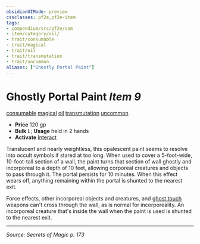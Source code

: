 ```yaml
---
obsidianUIMode: preview
cssclasses: pf2e,pf2e-item
tags:
- compendium/src/pf2e/som
- item/category/oil/
- trait/consumable
- trait/magical
- trait/oil
- trait/transmutation
- trait/uncommon
aliases: ["Ghostly Portal Paint"]
---
```

# Ghostly Portal Paint *Item 9*  
[consumable](rules/traits/consumable.md "Consumable Item Trait")  [magical](rules/traits/magical.md "Magical Item Trait")  [oil](rules/traits/oil.md "Oil Item Trait")  [transmutation](rules/traits/transmutation.md "Transmutation School Trait")  [uncommon](rules/traits/uncommon.md "Uncommon Rarity Trait")  

- **Price** 120 gp
- **Bulk** L; **Usage** held in 2 hands
- **Activate** [Interact](rules/actions/interact.md)

Translucent and nearly weightless, this opalescent paint seems to resolve into occult symbols if stared at too long. When used to cover a 5-foot-wide, 10-foot-tall section of a wall, the paint turns that section of wall ghostly and incorporeal to a depth of 10 feet, allowing corporeal creatures and objects to pass through it. The portal persists for 10 minutes. When this effect wears off, anything remaining within the portal is shunted to the nearest exit.

Force effects, other incorporeal objects and creatures, and [ghost touch](compendium/equipment/items/ghost-touch.md) weapons can't cross through the wall, as is normal for incorporeality. An incorporeal creature that's inside the wall when the paint is used is shunted to the nearest exit.


---
*Source: Secrets of Magic p. 173*